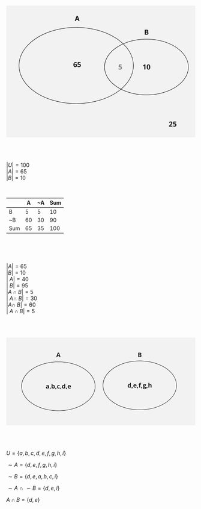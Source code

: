 <img src="./universal.png">

<br/><br/>

$|U| = 100$ <br/>
$|A| = 65$ <br/>
$|B| = 10$ <br/>


<br/>

||A|~A|Sum|
|-|-|-|-|
|B|5|5|10|
|~B|60|30|90|
|Sum|65|35|100|

<br/><br/><br/>

$|A| = 65$ <br/>
$|B| = 10$ <br/>
$|~A| = 40$ <br>
$|~B| = 95$ <br>
$|A \cap B| = 5$<br/>
$|~A \cap ~B| = 30$<br/>
$|A \cap ~B| = 60$<br/>
$|~A \cap B| = 5$
 
<br/><br/>


<img src="./a-and-b.png" />

<br/><br/>

$U = \{ a,b,c,d,e,f,g,h,i \}$

$\sim A = \{ d,e,f,g,h,i \}$

$\sim B = \{ d,e,a,b,c,i\}$

$\sim A$ $\cap$ $\sim B = \{ d,e,i \}$

$A \cap B = \{ d,e \}$


<br/><br/><br/>